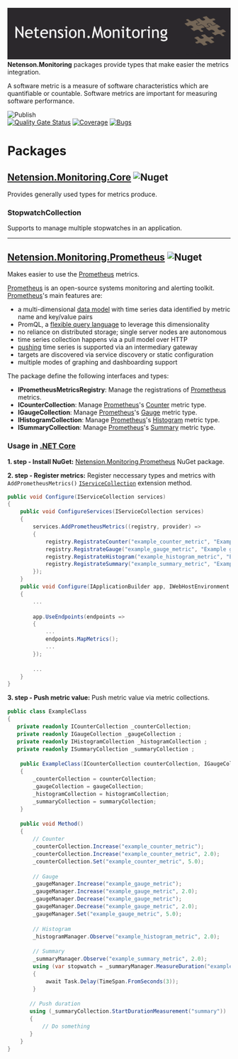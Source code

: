 ![nuget-template](https://github.com/Netension/monitoring/blob/develop/banner.png)
__Netenson.Monitoring__ packages provide types that make easier the metrics integration.

A software metric is a measure of software characteristics which are quantifiable or countable. Software metrics are important for measuring software performance.

![Publish](https://github.com/Netension/monitoring/workflows/Publish/badge.svg)<br/>
[![Quality Gate Status](https://sonarcloud.io/api/project_badges/measure?project=Netension_monitoring&metric=alert_status)](https://sonarcloud.io/dashboard?id=Netension_monitoring)
[![Coverage](https://sonarcloud.io/api/project_badges/measure?project=Netension_monitoring&metric=coverage)](https://sonarcloud.io/dashboard?id=Netension_monitoring)
[![Bugs](https://sonarcloud.io/api/project_badges/measure?project=Netension_monitoring&metric=bugs)](https://sonarcloud.io/dashboard?id=Netension_monitoring)

# Packages
## [Netension.Monitoring.Core](https://www.nuget.org/packages/Netension.Monitoring.Core/) ![Nuget](https://img.shields.io/nuget/v/Netension.Monitoring.Core?label=NuGet&logo=NuGet&style=plastic)
Provides generally used types for metrics produce.

### StopwatchCollection
Supports to manage multiple stopwatches in an application.

---
## [Netension.Monitoring.Prometheus](https://www.nuget.org/packages/Netension.Monitoring.Prometheus/) ![Nuget](https://img.shields.io/nuget/v/Netension.Monitoring.Prometheus?label=NuGet&logo=NuGet&style=plastic)
Makes easier to use the [Prometheus](https://prometheus.io/) metrics.

[Prometheus](https://prometheus.io/) is an open-source systems monitoring and alerting toolkit.<br/>
[Prometheus](https://prometheus.io/)'s main features are:
- a multi-dimensional [data model](https://prometheus.io/docs/concepts/data_model/) with time series data identified by metric name and key/value pairs
- PromQL, a [flexible query language](https://prometheus.io/docs/prometheus/latest/querying/basics/) to leverage this dimensionality
- no reliance on distributed storage; single server nodes are autonomous
- time series collection happens via a pull model over HTTP
- [pushing](https://prometheus.io/docs/instrumenting/pushing/) time series is supported via an intermediary gateway
- targets are discovered via service discovery or static configuration
- multiple modes of graphing and dashboarding support

The package define the following interfaces and types:
- __IPrometheusMetricsRegistry__: Manage the registrations of [Prometheus](https://prometheus.io/) metrics.
- __ICounterCollection__: Manage [Prometheus](https://prometheus.io/)'s [Counter](https://prometheus.io/docs/concepts/metric_types/#counter) metric type.
- __IGaugeCollection__: Manage [Prometheus](https://prometheus.io/)'s [Gauge](https://prometheus.io/docs/concepts/metric_types/#gauge) metric type.
- __IHistogramCollection__: Manage [Prometheus](https://prometheus.io/)'s [Histogram](https://prometheus.io/docs/concepts/metric_types/#histogram) metric type.
- __ISummaryCollection__: Manage [Prometheus](https://prometheus.io/)'s [Summary](https://prometheus.io/docs/concepts/metric_types/#summary) metric type.

### Usage in [.NET Core](https://docs.microsoft.com/en-us/dotnet/core/introduction)
__1. step - Install NuGet:__ [Netension.Monitoring.Prometheus](https://www.nuget.org/packages/Netension.Monitoring.Prometheus/) NuGet package.

__2. step - Register metrics:__ Register neccessary types and metrics with ```AddPrometheusMetrics()``` [```IServiceCollection```](https://docs.microsoft.com/en-us/dotnet/api/microsoft.extensions.dependencyinjection.iservicecollection?view=dotnet-plat-ext-3.1) extension method.
```csharp
public void Configure(IServiceCollection services)
{
    public void ConfigureServices(IServiceCollection services)
    {
        services.AddPrometheusMetrics((registry, provider) =>
        {
            registry.RegistrateCounter("example_counter_metric", "Example counter metric.");
            registry.RegistrateGauge("example_gauge_metric", "Example gauge metric.");
            registry.RegistrateHistogram("example_histogram_metric", "Example histogram metric.", new double[] { 1.0, 2.0, 3.0 });
            registry.RegistrateSummary("example_summary_metric", "Example summary metric.");
        });
    }
    public void Configure(IApplicationBuilder app, IWebHostEnvironment env, ICounterManager counterManager)
    {
        ...
        
        app.UseEndpoints(endpoints =>
        {
            ...
            endpoints.MapMetrics();
            ...
        });
        
        ...
    }
}
```

__3. step - Push metric value:__ Push metric value via metric collections.

```csharp
public class ExampleClass
{
   private readonly ICounterCollection _counterCollection;
   private readonly IGaugeCollection _gaugeCollection ;
   private readonly IHistogramCollection _histogramCollection ;
   private readonly ISummaryCollection _summaryCollection ;

    public ExampleClass(ICounterCollection counterCollection, IGaugeCollection gaugeCollection, IHistogramCollection histogramCollection, ISummaryCollection summaryCollection)
    {
        _counterCollection = counterCollection;
        _gaugeCollection = gaugeCollection;
        _histogramCollection = histogramCollection;
        _summaryCollection = summaryCollection;
    }

    public void Method()
    {
        // Counter
        _counterCollection.Increase("example_counter_metric");
        _counterCollection.Increase("example_counter_metric", 2.0);
        _counterCollection.Set("example_counter_metric", 5.0);

        // Gauge
        _gaugeManager.Increase("example_gauge_metric");
        _gaugeManager.Increase("example_gauge_metric", 2.0);
        _gaugeManager.Decrease("example_gauge_metric");
        _gaugeManager.Decrease("example_gauge_metric", 2.0);
        _gaugeManager.Set("example_gauge_metric", 5.0);

        // Histogram
        _histogramManager.Observe("example_histogram_metric", 2.0);

        // Summary
        _summaryManager.Observe("example_summary_metric", 2.0);
        using (var stopwatch = _summaryManager.MeasureDuration("example_summary_metric"))
        {
            await Task.Delay(TimeSpan.FromSeconds(3));
        }

       // Push duration
       using (_summaryCollection.StartDurationMeasurement("summary"))
       {
           // Do something
       }
    }
}
```
